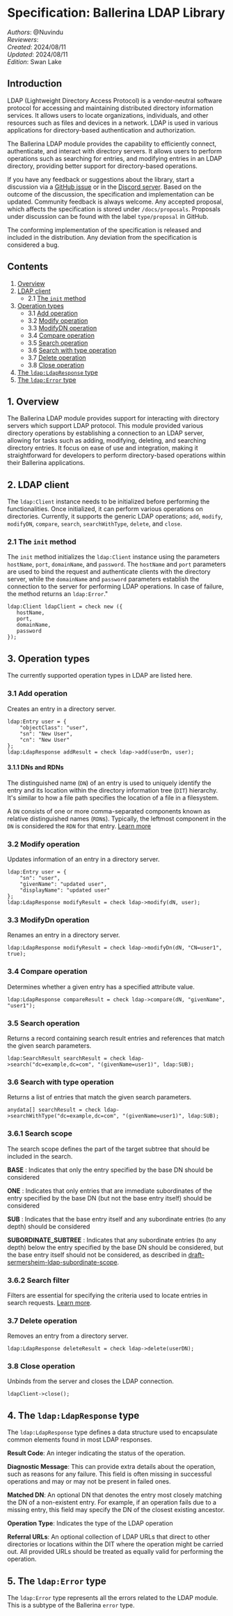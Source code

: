 # Specification: Ballerina LDAP Library

_Authors_: @Nuvindu \
_Reviewers_:  \
_Created_: 2024/08/11 \
_Updated_: 2024/08/11 \
_Edition_: Swan Lake

## Introduction

LDAP (Lightweight Directory Access Protocol) is a vendor-neutral software protocol for accessing and maintaining distributed directory information services. It allows users to locate organizations, individuals, and other resources such as files and devices in a network. LDAP is used in various applications for directory-based authentication and authorization.

The Ballerina LDAP module provides the capability to efficiently connect, authenticate, and interact with directory servers. It allows users to perform operations such as searching for entries, and modifying entries in an LDAP directory, providing better support for directory-based operations.

If you have any feedback or suggestions about the library, start a discussion via a [GitHub issue](https://github.com/ballerina-platform/ballerina-library/issues) or in the [Discord server](https://discord.gg/ballerinalang). Based on the outcome of the discussion, the specification and implementation can be updated. Community feedback is always welcome. Any accepted proposal, which affects the specification is stored under `/docs/proposals`. Proposals under discussion can be found with the label `type/proposal` in GitHub.

The conforming implementation of the specification is released and included in the distribution. Any deviation from the specification is considered a bug.

## Contents

1. [Overview](#1-overview)
2. [LDAP client](#2-ldap-client)
    * 2.1 [The `init` method](#21-the-init-method)
3. [Operation types](#3-operation-types)
    * 3.1 [Add operation](#31-add-operation)
    * 3.2 [Modify operation](#32-modify-operation)
    * 3.3 [ModifyDN operation](#33-modifydn-operation)
    * 3.4 [Compare operation](#34-compare-operation)
    * 3.5 [Search operation](#35-search-operation)
    * 3.6 [Search with type operation](#36-search-with-type-operation)
    * 3.7 [Delete operation](#37-delete-operation)
    * 3.8 [Close operation](#38-close-operation)
4. [The `ldap:LdapResponse` type](#4-the-ldapldapresponse-type)
5. [The `ldap:Error` type](#5-the-ldaperror-type)

## 1. Overview

The Ballerina LDAP module provides support for interacting with directory servers which support LDAP protocol. This module provided various directory operations by establishing a connection to an LDAP server, allowing for tasks such as adding, modifying, deleting, and searching directory entries. It focus on ease of use and integration, making it straightforward for developers to perform directory-based operations within their Ballerina applications.

## 2. LDAP client

The `ldap:Client` instance needs to be initialized before performing the functionalities. Once initialized, it can perform various operations on directories. Currently, it supports the generic LDAP operations; `add`, `modify`, `modifyDN`, `compare`, `search`, `searchWithType`, `delete`, and `close`.

### 2.1 The `init` method

The `init` method initializes the `ldap:Client` instance using the parameters `hostName`, `port`, `domainName`, and `password`. The `hostName` and `port` parameters are used to bind the request and authenticate clients with the directory server, while the `domainName` and `password` parameters establish the connection to the server for performing LDAP operations. In case of failure, the method returns an `ldap:Error`."

```ballerina
ldap:Client ldapClient = check new ({
   hostName,
   port,
   domainName,
   password
});
```

## 3. Operation types

The currently supported operation types in LDAP are listed here.

### 3.1 Add operation

Creates an entry in a directory server.

```ballerina
ldap:Entry user = {
    "objectClass": "user",
    "sn": "New User",
    "cn": "New User"
};
ldap:LdapResponse addResult = check ldap->add(userDn, user);
```

#### 3.1.1 DNs and RDNs

The distinguished name (`DN`) of an entry is used to uniquely identify the entry and its location within the directory information tree (`DIT`) hierarchy. It's similar to how a file path specifies the location of a file in a filesystem.

A `DN` consists of one or more comma-separated components known as relative distinguished names (`RDN`s). Typically, the leftmost component in the `DN` is considered the `RDN` for that entry. [Learn more](https://ldap.com/ldap-dns-and-rdns/)

### 3.2 Modify operation

Updates information of an entry in a directory server.

```ballerina
ldap:Entry user = {
    "sn": "user",
    "givenName": "updated user",
    "displayName": "updated user"
};
ldap:LdapResponse modifyResult = check ldap->modify(dN, user);
```

### 3.3 ModifyDn operation

Renames an entry in a directory server.

```ballerina
ldap:LdapResponse modifyResult = check ldap->modifyDn(dN, "CN=user1", true);
```

### 3.4 Compare operation

Determines whether a given entry has a specified attribute value.

```ballerina
ldap:LdapResponse compareResult = check ldap->compare(dN, "givenName", "user1");
```

### 3.5 Search operation

Returns a record containing search result entries and references that match the given search parameters.

```ballerina
ldap:SearchResult searchResult = check ldap->search("dc=example,dc=com", "(givenName=user1)", ldap:SUB);
```

### 3.6 Search with type operation

Returns a list of entries that match the given search parameters.

```ballerina
anydata[] searchResult = check ldap->searchWithType("dc=example,dc=com", "(givenName=user1)", ldap:SUB);
```

### 3.6.1 Search scope

The search scope defines the part of the target subtree that should be included in the search.

**BASE** : Indicates that only the entry specified by the base DN should be considered

**ONE** : Indicates that only entries that are immediate subordinates of the entry specified by the base DN (but not the base entry itself) should be considered

**SUB** : Indicates that the base entry itself and any subordinate entries (to any depth) should be considered

**SUBORDINATE_SUBTREE** : Indicates that any subordinate entries (to any depth) below the entry specified by the base DN should be considered, but the base entry itself should not be considered, as described in [draft-sermersheim-ldap-subordinate-scope](https://docs.ldap.com/specs/draft-sermersheim-ldap-subordinate-scope-02.txt).

### 3.6.2 Search filter

Filters are essential for specifying the criteria used to locate entries in search requests. [Learn more](https://ldap.com/ldap-filters/).

### 3.7 Delete operation

Removes an entry from a directory server.

```ballerina
ldap:LdapResponse deleteResult = check ldap->delete(userDN);
```

### 3.8 Close operation

Unbinds from the server and closes the LDAP connection.

```ballerina
ldapClient->close();
```

## 4. The `ldap:LdapResponse` type

The `ldap:LdapResponse` type defines a data structure used to encapsulate common elements found in most LDAP responses.

**Result Code**: An integer indicating the status of the operation.

**Diagnostic Message**: This can provide extra details about the operation, such as reasons for any failure. This field is often missing in successful operations and may or may not be present in failed ones.

**Matched DN**: An optional DN that denotes the entry most closely matching the DN of a non-existent entry. For example, if an operation fails due to a missing entry, this field may specify the DN of the closest existing ancestor.

**Operation Type**: Indicates the type of the LDAP operation

**Referral URLs**: An optional collection of LDAP URLs that direct to other directories or locations within the DIT where the operation might be carried out. All provided URLs should be treated as equally valid for performing the operation.

## 5. The `ldap:Error` type

The `ldap:Error` type represents all the errors related to the LDAP module. This is a subtype of the Ballerina `error` type.
